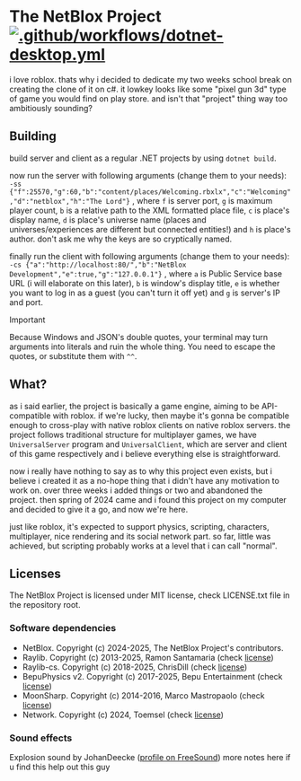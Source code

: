 ﻿# The NetBlox Project [![.github/workflows/dotnet-desktop.yml](https://github.com/AsertCreator/NetBlox/actions/workflows/dotnet-desktop.yml/badge.svg)](https://github.com/AsertCreator/NetBlox/actions/workflows/dotnet-desktop.yml)
i love roblox. thats why i decided to 
dedicate my two weeks school break on creating the clone of it on c#. it lowkey
looks like some "pixel gun 3d" type of game you would find on play store. and
isn't that "project" thing way too ambitiously sounding?

## Building
build server and client as a regular .NET projects by using `dotnet build`.

now run the server with following arguments (change them to your needs):
`-ss {"f":25570,"g":60,"b":"content/places/Welcoming.rbxlx","c":"Welcoming","d":"netblox","h":"The Lord"}`
, where `f` is server port, `g` is maximum player count, `b` is a relative path to the XML
formatted place file, `c` is place's display name, `d` is place's universe name (places and
universes/experiences are different but connected entities!) and `h` is place's author. don't
ask me why the keys are so cryptically named.

finally run the client with following arguments (change them to your needs):
`-cs {"a":"http://localhost:80/","b":"NetBlox Development","e":true,"g":"127.0.0.1"}`
, where `a` is Public Service base URL (i will elaborate on this later), `b` is window's
display title, `e` is whether you want to log in as a guest (you can't turn it off yet) and
`g` is server's IP and port.
> [!IMPORTANT]
> Because Windows and JSON's double quotes, your terminal may turn arguments into literals 
and ruin the whole thing. You need to escape the quotes, or substitute them with `^^`.

## What?
as i said earlier, the project is basically a game engine, aiming to be API-compatible
with roblox. if we're lucky, then maybe it's gonna be compatible enough to cross-play with
native roblox clients on native roblox servers. the project follows traditional structure
for multiplayer games, we have `UniversalServer` program and `UniversalClient`, which are
server and client of this game respectively and i believe everything else is straightforward.

now i really have nothing to say as to why this project even exists, but i believe i created
it as a no-hope thing that i didn't have any motivation to work on. over three weeks i added
things or two and abandoned the project. then spring of 2024 came and i found this project
on my computer and decided to give it a go, and now we're here.

just like roblox, it's expected to support physics, scripting, characters, multiplayer, nice 
rendering and its social network part. so far, little was achieved, but scripting probably
works at a level that i can call "normal".

## Licenses
The NetBlox Project is licensed under MIT license, check LICENSE.txt file in the repository 
root.

### Software dependencies
- NetBlox. Copyright (c) 2024-2025, The NetBlox Project's contributors. 
- Raylib. Copyright (c) 2013-2025, Ramon Santamaria (check [license](https://github.com/raysan5/raylib/blob/master/LICENSE))
- Raylib-cs. Copyright (c) 2018-2025, ChrisDill (check [license](https://github.com/ChrisDill/Raylib-cs/blob/master/LICENSE))
- BepuPhysics v2. Copyright (c) 2017-2025, Bepu Entertainment (check [license](https://github.com/bepu/bepuphysics2/blob/master/LICENSE.md))
- MoonSharp. Copyright (c) 2014-2016, Marco Mastropaolo (check [license](https://github.com/moonsharp-devs/moonsharp/blob/master/LICENSE))
- Network. Copyright (c) 2024, Toemsel (check [license](https://github.com/Toemsel/Network/blob/main/LICENSE))

### Sound effects

Explosion sound by JohanDeecke ([profile on FreeSound](https://freesound.org/people/JohanDeecke/))
more notes here if u find this help out this guy 
